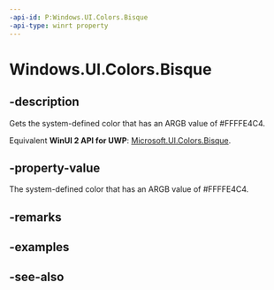 ```yaml
---
-api-id: P:Windows.UI.Colors.Bisque
-api-type: winrt property
---
```


<!-- Property syntax
public Windows.UI.Color Bisque { get; }
-->

# Windows.UI.Colors.Bisque

## -description

Gets the system-defined color that has an ARGB value of #FFFFE4C4.

Equivalent **WinUI 2 API for UWP**: [Microsoft.UI.Colors.Bisque](/windows/winui/api/microsoft.ui.colors.bisque).

## -property-value

The system-defined color that has an ARGB value of #FFFFE4C4.

## -remarks

## -examples

## -see-also
